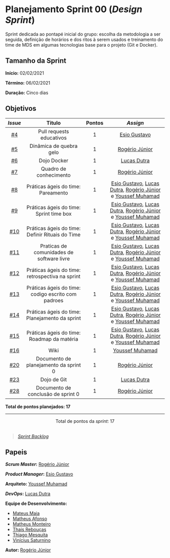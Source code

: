 # Planejamento Sprint 00 (_Design Sprint_)

Sprint dedicada ao pontapé inicial do grupo: escolha da metodologia a ser seguida, definição de horários e dos ritos à serem usados e treinamento do time de MDS em algumas tecnologias base para o projeto (Git e Docker).

## Tamanho da Sprint

**Início:** 02/02/2021

**Término:** 06/02/2021

**Duração:** Cinco dias

## Objetivos

<div class="full-width">

|                            _Issue_                             |                       Titulo                       | Pontos |                                                                                            _Assign_                                                                                             |
| :------------------------------------------------------------: | :------------------------------------------------: | :----: | :---------------------------------------------------------------------------------------------------------------------------------------------------------------------------------------------: |
|  [#4](https://github.com/fga-eps-mds/2020.2-Lend.it/issues/4)  |              Pull requests educativos              |   1    |                                                                         [Esio Gustavo](https://github.com/EsioFreitas)                                                                          |
|  [#5](https://github.com/fga-eps-mds/2020.2-Lend.it/issues/5)  |              Dinâmica de quebra gelo               |   1    |                                                                          [Rogério Júnior](https://github.com/rogerioo)                                                                          |
|  [#6](https://github.com/fga-eps-mds/2020.2-Lend.it/issues/6)  |                    Dojo Docker                     |   1    |                                                                          [Lucas Dutra](https://github.com/lucasdutraf)                                                                          |
|  [#7](https://github.com/fga-eps-mds/2020.2-Lend.it/issues/7)  |               Quadro de conhecimento               |   1    |                                                                          [Rogério Júnior](https://github.com/rogerioo)                                                                          |
|  [#8](https://github.com/fga-eps-mds/2020.2-Lend.it/issues/8)  |         Práticas ágeis do time: Pareamento         |   1    | [Esio Gustavo](https://github.com/EsioFreitas), [Lucas Dutra](https://github.com/lucasdutraf), [Rogério Júnior](https://github.com/rogerioo) e [Youssef Muhamad](https://github.com/youssef-md) |
|  [#9](https://github.com/fga-eps-mds/2020.2-Lend.it/issues/9)  |      Práticas ágeis do time: Sprint time box       |   1    | [Esio Gustavo](https://github.com/EsioFreitas), [Lucas Dutra](https://github.com/lucasdutraf), [Rogério Júnior](https://github.com/rogerioo) e [Youssef Muhamad](https://github.com/youssef-md) |
| [#10](https://github.com/fga-eps-mds/2020.2-Lend.it/issues/10) |  Práticas ágeis do time: Definir Rituais do Time   |   1    | [Esio Gustavo](https://github.com/EsioFreitas), [Lucas Dutra](https://github.com/lucasdutraf), [Rogério Júnior](https://github.com/rogerioo) e [Youssef Muhamad](https://github.com/youssef-md) |
| [#11](https://github.com/fga-eps-mds/2020.2-Lend.it/issues/11) |     Praticas de comunidades de software livre      |   1    | [Esio Gustavo](https://github.com/EsioFreitas), [Lucas Dutra](https://github.com/lucasdutraf), [Rogério Júnior](https://github.com/rogerioo) e [Youssef Muhamad](https://github.com/youssef-md) |
| [#12](https://github.com/fga-eps-mds/2020.2-Lend.it/issues/12) |  Práticas ágeis do time: retrospectiva na sprint   |   1    | [Esio Gustavo](https://github.com/EsioFreitas), [Lucas Dutra](https://github.com/lucasdutraf), [Rogério Júnior](https://github.com/rogerioo) e [Youssef Muhamad](https://github.com/youssef-md) |
| [#13](https://github.com/fga-eps-mds/2020.2-Lend.it/issues/13) | Práticas ágeis do time: codigo escrito com padroes |   1    | [Esio Gustavo](https://github.com/EsioFreitas), [Lucas Dutra](https://github.com/lucasdutraf), [Rogério Júnior](https://github.com/rogerioo) e [Youssef Muhamad](https://github.com/youssef-md) |
| [#14](https://github.com/fga-eps-mds/2020.2-Lend.it/issues/14) |   Práticas ágeis do time: Planejamento da sprint   |   1    | [Esio Gustavo](https://github.com/EsioFreitas), [Lucas Dutra](https://github.com/lucasdutraf), [Rogério Júnior](https://github.com/rogerioo) e [Youssef Muhamad](https://github.com/youssef-md) |
| [#15](https://github.com/fga-eps-mds/2020.2-Lend.it/issues/15) |     Práticas ágeis do time: Roadmap da matéria     |   1    | [Esio Gustavo](https://github.com/EsioFreitas), [Lucas Dutra](https://github.com/lucasdutraf), [Rogério Júnior](https://github.com/rogerioo) e [Youssef Muhamad](https://github.com/youssef-md) |
| [#16](https://github.com/fga-eps-mds/2020.2-Lend.it/issues/16) |                        Wiki                        |   1    |                                                                        [Youssef Muhamad](https://github.com/youssef-md)                                                                         |
| [#20](https://github.com/fga-eps-mds/2020.2-Lend.it/issues/20) |       Documento de planejamento da sprint 0        |   1    |                                                                          [Rogério Júnior](https://github.com/rogerioo)                                                                          |
| [#23](https://github.com/fga-eps-mds/2020.2-Lend.it/issues/23) |                    Dojo de Git                     |   1    |                                                                          [Lucas Dutra](https://github.com/lucasdutraf)                                                                          |
| [#28](https://github.com/fga-eps-mds/2020.2-Lend.it/issues/28) |         Documento de conclusão de sprint 0         |   1    |                                                                          [Rogério Júnior](https://github.com/rogerioo)                                                                          |

</div>

<b>Total de pontos planejados: 17</b>

---

<div style="text-align: center"> Total de pontos da <i>sprint</i>: 17 </div> <br>

<!---Colocar no link abaixo as issues alocadas no milestone da Sprint--->

> [_Sprint_ _Backlog_](https://github.com/fga-eps-mds/2020.2-Lend.it/milestone/1?closed=1)

## Papeis

**_Scrum Master_:** [Rogério Júnior](https://github.com/rogerioo)

**_Product Manager_:** [Esio Gustavo](https://github.com/EsioFreitas)

**Arquiteto:** [Youssef Muhamad](https://github.com/youssef-md)

**_DevOps_:** [Lucas Dutra](https://github.com/lucasdutraf)

**Equipe de Desenvolvimento:**

- [Mateus Maia](https://github.com/mateusmaiamaia)
- [Matheus Afonso](https://github.com/Matheusafonsouza)
- [Matheus Monteiro](https://github.com/matheusyanmonteiro)
- [Thais Rebouças](https://github.com/Thais-ra)
- [Thiago Mesquita](https://github.com/thiagompc)
- [Vinícius Saturnino](https://github.com/viniciussaturnino)

**Autor:** [Rogério Júnior](https://github.com/rogerioo)
